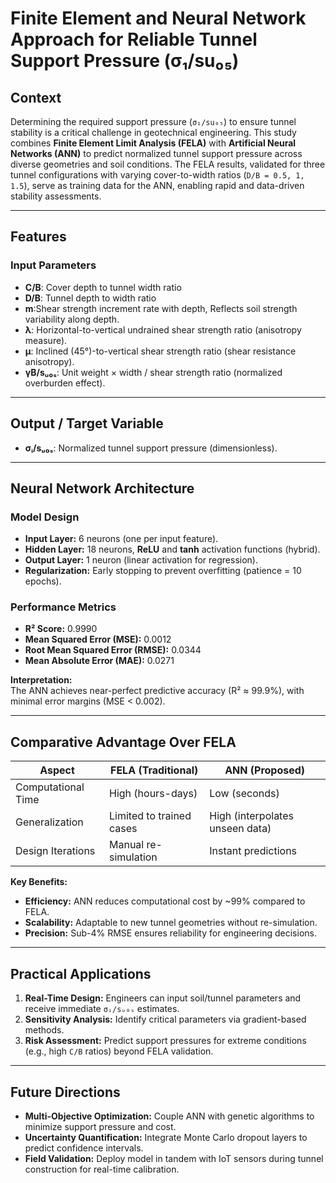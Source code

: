 # Finite Element and Neural Network Approach for Reliable Tunnel Support Pressure (σ₁/su₀₅)

## Context

Determining the required support pressure (`σ₁/su₀₅`) to ensure tunnel stability is a critical challenge in geotechnical engineering. This study combines **Finite Element Limit Analysis (FELA)** with **Artificial Neural Networks (ANN)** to predict normalized tunnel support pressure across diverse geometries and soil conditions. The FELA results, validated for three tunnel configurations with varying cover-to-width ratios (`D/B = 0.5, 1, 1.5`), serve as training data for the ANN, enabling rapid and data-driven stability assessments.

---

## Features

### Input Parameters

- **C/B**: Cover depth to tunnel width ratio  
- **D/B**: Tunnel depth to width ratio  
- **m**:Shear strength increment rate with depth, Reflects soil strength variability along depth.  
- **λ**: Horizontal-to-vertical undrained shear strength ratio (anisotropy measure).  
- **µ**: Inclined (45°)-to-vertical shear strength ratio (shear resistance anisotropy).  
- **γB/sᵤ₀ₛ**: Unit weight × width / shear strength ratio (normalized overburden effect).  

---

## Output / Target Variable

- **σᵢ/sᵤ₀ₛ**: Normalized tunnel support pressure (dimensionless).  

---

## Neural Network Architecture

### Model Design  
- **Input Layer:** 6 neurons (one per input feature).  
- **Hidden Layer:** 18 neurons, **ReLU** and **tanh** activation functions (hybrid).  
- **Output Layer:** 1 neuron (linear activation for regression).  
- **Regularization:** Early stopping to prevent overfitting (patience = 10 epochs).  

### Performance Metrics  
- **R² Score:** 0.9990  
- **Mean Squared Error (MSE):** 0.0012  
- **Root Mean Squared Error (RMSE):** 0.0344  
- **Mean Absolute Error (MAE):** 0.0271  

**Interpretation:**  
The ANN achieves near-perfect predictive accuracy (R² ≈ 99.9%), with minimal error margins (MSE < 0.002).   

---

## Comparative Advantage Over FELA  

| Aspect          | FELA (Traditional) | ANN (Proposed) |  
|-----------------|--------------------|----------------|  
| Computational Time | High (hours-days)  | Low (seconds)  |  
| Generalization   | Limited to trained cases | High (interpolates unseen data) |  
| Design Iterations | Manual re-simulation | Instant predictions |  

**Key Benefits:**  
- **Efficiency:** ANN reduces computational cost by ~99% compared to FELA.  
- **Scalability:** Adaptable to new tunnel geometries without re-simulation.  
- **Precision:** Sub-4% RMSE ensures reliability for engineering decisions.  

---

## Practical Applications  

1. **Real-Time Design:** Engineers can input soil/tunnel parameters and receive immediate `σᵢ/sᵤ₀ₛ` estimates.  
2. **Sensitivity Analysis:** Identify critical parameters  via gradient-based methods.  
3. **Risk Assessment:** Predict support pressures for extreme conditions (e.g., high `C/B` ratios) beyond FELA validation.  

---

## Future Directions  

- **Multi-Objective Optimization:** Couple ANN with genetic algorithms to minimize support pressure and cost.  
- **Uncertainty Quantification:** Integrate Monte Carlo dropout layers to predict confidence intervals.  
- **Field Validation:** Deploy model in tandem with IoT sensors during tunnel construction for real-time calibration.  



